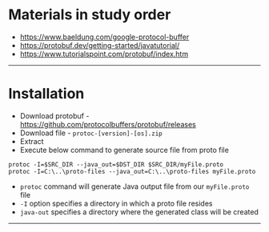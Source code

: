 # Materials in study order
* https://www.baeldung.com/google-protocol-buffer
* https://protobuf.dev/getting-started/javatutorial/
* https://www.tutorialspoint.com/protobuf/index.htm
------
# Installation
* Download protobuf - https://github.com/protocolbuffers/protobuf/releases
* Download file - `protoc-[version]-[os].zip`
* Extract
* Execute below command to generate source file from proto file
```
protoc -I=$SRC_DIR --java_out=$DST_DIR $SRC_DIR/myFile.proto
protoc -I=C:\..\proto-files --java_out=C:\..\proto-files myFile.proto
```
* `protoc` command will generate Java output file from our `myFile.proto` file
* `-I` option specifies a directory in which a proto file resides
* `java-out` specifies a directory where the generated class will be created
------